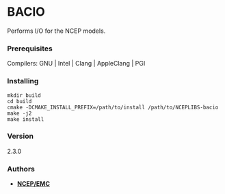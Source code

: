 # BACIO

Performs I/O for the NCEP models.


### Prerequisites

Compilers: GNU | Intel | Clang | AppleClang | PGI


### Installing

```
mkdir build
cd build
cmake -DCMAKE_INSTALL_PREFIX=/path/to/install /path/to/NCEPLIBS-bacio
make -j2
make install
```


### Version
2.3.0


### Authors

* **[NCEP/EMC](NCEP.List.EMC.nceplibs.Developers@noaa.gov)** 
